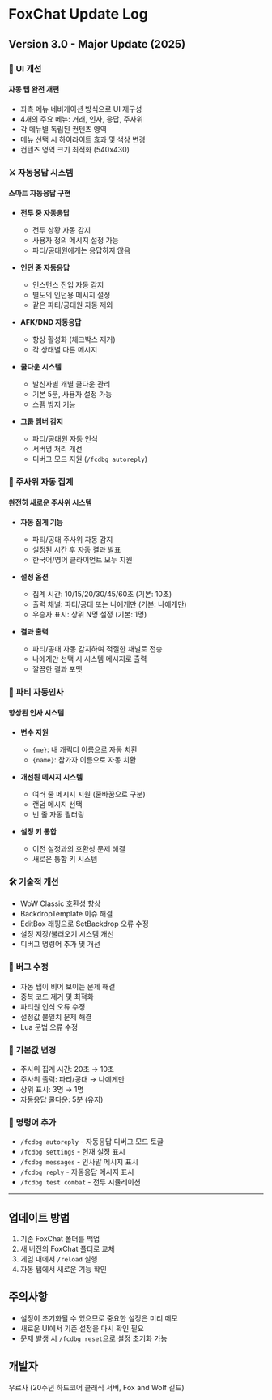 # FoxChat Update Log

## Version 3.0 - Major Update (2025)

### 🎨 UI 개선
#### 자동 탭 완전 개편
- 좌측 메뉴 네비게이션 방식으로 UI 재구성
- 4개의 주요 메뉴: 거래, 인사, 응답, 주사위
- 각 메뉴별 독립된 컨텐츠 영역
- 메뉴 선택 시 하이라이트 효과 및 색상 변경
- 컨텐츠 영역 크기 최적화 (540x430)

### ⚔️ 자동응답 시스템
#### 스마트 자동응답 구현
- **전투 중 자동응답**
  - 전투 상황 자동 감지
  - 사용자 정의 메시지 설정 가능
  - 파티/공대원에게는 응답하지 않음

- **인던 중 자동응답**
  - 인스턴스 진입 자동 감지
  - 별도의 인던용 메시지 설정
  - 같은 파티/공대원 자동 제외

- **AFK/DND 자동응답**
  - 항상 활성화 (체크박스 제거)
  - 각 상태별 다른 메시지

- **쿨다운 시스템**
  - 발신자별 개별 쿨다운 관리
  - 기본 5분, 사용자 설정 가능
  - 스팸 방지 기능

- **그룹 멤버 감지**
  - 파티/공대원 자동 인식
  - 서버명 처리 개선
  - 디버그 모드 지원 (`/fcdbg autoreply`)

### 🎲 주사위 자동 집계
#### 완전히 새로운 주사위 시스템
- **자동 집계 기능**
  - 파티/공대 주사위 자동 감지
  - 설정된 시간 후 자동 결과 발표
  - 한국어/영어 클라이언트 모두 지원

- **설정 옵션**
  - 집계 시간: 10/15/20/30/45/60초 (기본: 10초)
  - 출력 채널: 파티/공대 또는 나에게만 (기본: 나에게만)
  - 우승자 표시: 상위 N명 설정 (기본: 1명)

- **결과 출력**
  - 파티/공대 자동 감지하여 적절한 채널로 전송
  - 나에게만 선택 시 시스템 메시지로 출력
  - 깔끔한 결과 포맷

### 👋 파티 자동인사
#### 향상된 인사 시스템
- **변수 지원**
  - `{me}`: 내 캐릭터 이름으로 자동 치환
  - `{name}`: 참가자 이름으로 자동 치환

- **개선된 메시지 시스템**
  - 여러 줄 메시지 지원 (줄바꿈으로 구분)
  - 랜덤 메시지 선택
  - 빈 줄 자동 필터링

- **설정 키 통합**
  - 이전 설정과의 호환성 문제 해결
  - 새로운 통합 키 시스템

### 🛠️ 기술적 개선
- WoW Classic 호환성 향상
- BackdropTemplate 이슈 해결
- EditBox 래핑으로 SetBackdrop 오류 수정
- 설정 저장/불러오기 시스템 개선
- 디버그 명령어 추가 및 개선

### 🐛 버그 수정
- 자동 탭이 비어 보이는 문제 해결
- 중복 코드 제거 및 최적화
- 파티원 인식 오류 수정
- 설정값 불일치 문제 해결
- Lua 문법 오류 수정

### 📝 기본값 변경
- 주사위 집계 시간: 20초 → 10초
- 주사위 출력: 파티/공대 → 나에게만
- 상위 표시: 3명 → 1명
- 자동응답 쿨다운: 5분 (유지)

### 🔧 명령어 추가
- `/fcdbg autoreply` - 자동응답 디버그 모드 토글
- `/fcdbg settings` - 현재 설정 표시
- `/fcdbg messages` - 인사말 메시지 표시
- `/fcdbg reply` - 자동응답 메시지 표시
- `/fcdbg test combat` - 전투 시뮬레이션

---

## 업데이트 방법
1. 기존 FoxChat 폴더를 백업
2. 새 버전의 FoxChat 폴더로 교체
3. 게임 내에서 `/reload` 실행
4. 자동 탭에서 새로운 기능 확인

## 주의사항
- 설정이 초기화될 수 있으므로 중요한 설정은 미리 메모
- 새로운 UI에서 기존 설정을 다시 확인 필요
- 문제 발생 시 `/fcdbg reset`으로 설정 초기화 가능

## 개발자
우르사 (20주년 하드코어 클래식 서버, Fox and Wolf 길드)